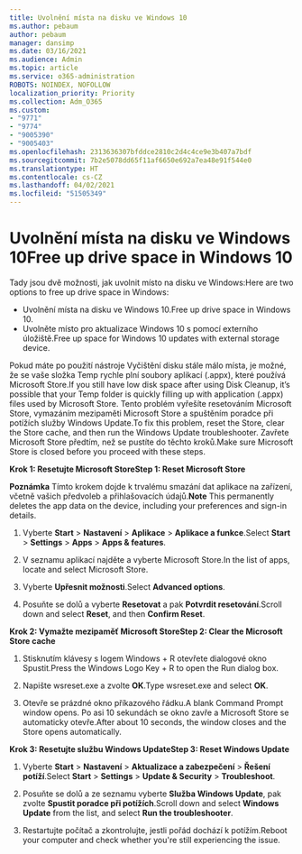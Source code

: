 ```yaml
---
title: Uvolnění místa na disku ve Windows 10
ms.author: pebaum
author: pebaum
manager: dansimp
ms.date: 03/16/2021
ms.audience: Admin
ms.topic: article
ms.service: o365-administration
ROBOTS: NOINDEX, NOFOLLOW
localization_priority: Priority
ms.collection: Adm_O365
ms.custom:
- "9771"
- "9774"
- "9005390"
- "9005403"
ms.openlocfilehash: 2313636307bfddce2810c2d4c4ce9e3b407a7bdf
ms.sourcegitcommit: 7b2e5078dd65f11af6650e692a7ea48e91f544e0
ms.translationtype: HT
ms.contentlocale: cs-CZ
ms.lasthandoff: 04/02/2021
ms.locfileid: "51505349"
---
```

# <a name="free-up-drive-space-in-windows-10"></a><span data-ttu-id="9d336-102">Uvolnění místa na disku ve Windows 10</span><span class="sxs-lookup"><span data-stu-id="9d336-102">Free up drive space in Windows 10</span></span>

<span data-ttu-id="9d336-103">Tady jsou dvě možnosti, jak uvolnit místo na disku ve Windows:</span><span class="sxs-lookup"><span data-stu-id="9d336-103">Here are two options to free up drive space in Windows:</span></span>

- <span data-ttu-id="9d336-104">Uvolnění místa na disku ve Windows 10.</span><span class="sxs-lookup"><span data-stu-id="9d336-104">Free up drive space in Windows 10.</span></span>
- <span data-ttu-id="9d336-105">Uvolněte místo pro aktualizace Windows 10 s pomocí externího úložiště.</span><span class="sxs-lookup"><span data-stu-id="9d336-105">Free up space for Windows 10 updates with external storage device.</span></span>

<span data-ttu-id="9d336-106">Pokud máte po použití nástroje Vyčištění disku stále málo místa, je možné, že se vaše složka Temp rychle plní soubory aplikací (.appx), které používá Microsoft Store.</span><span class="sxs-lookup"><span data-stu-id="9d336-106">If you still have low disk space after using Disk Cleanup, it’s possible that your Temp folder is quickly filling up with application (.appx) files used by Microsoft Store.</span></span> <span data-ttu-id="9d336-107">Tento problém vyřešíte resetováním Microsoft Store, vymazáním mezipaměti Microsoft Store a spuštěním poradce při potížích služby Windows Update.</span><span class="sxs-lookup"><span data-stu-id="9d336-107">To fix this problem, reset the Store, clear the Store cache, and then run the Windows Update troubleshooter.</span></span> <span data-ttu-id="9d336-108">Zavřete Microsoft Store předtím, než se pustíte do těchto kroků.</span><span class="sxs-lookup"><span data-stu-id="9d336-108">Make sure Microsoft Store is closed before you proceed with these steps.</span></span>

<span data-ttu-id="9d336-109">**Krok 1: Resetujte Microsoft Store**</span><span class="sxs-lookup"><span data-stu-id="9d336-109">**Step 1: Reset Microsoft Store**</span></span>

<span data-ttu-id="9d336-110">**Poznámka** Tímto krokem dojde k trvalému smazání dat aplikace na zařízení, včetně vašich předvoleb a přihlašovacích údajů.</span><span class="sxs-lookup"><span data-stu-id="9d336-110">**Note** This permanently deletes the app data on the device, including your preferences and sign-in details.</span></span>

1. <span data-ttu-id="9d336-111">Vyberte **Start** > **Nastavení** > **Aplikace** > **Aplikace a funkce**.</span><span class="sxs-lookup"><span data-stu-id="9d336-111">Select **Start** > **Settings** > **Apps** > **Apps & features**.</span></span>

1. <span data-ttu-id="9d336-112">V seznamu aplikací najděte a vyberte Microsoft Store.</span><span class="sxs-lookup"><span data-stu-id="9d336-112">In the list of apps, locate and select Microsoft Store.</span></span>

1. <span data-ttu-id="9d336-113">Vyberte **Upřesnit možnosti**.</span><span class="sxs-lookup"><span data-stu-id="9d336-113">Select **Advanced options**.</span></span>

1. <span data-ttu-id="9d336-114">Posuňte se dolů a vyberte **Resetovat** a pak **Potvrdit resetování**.</span><span class="sxs-lookup"><span data-stu-id="9d336-114">Scroll down and select **Reset**, and then **Confirm Reset**.</span></span>

<span data-ttu-id="9d336-115">**Krok 2: Vymažte mezipaměť Microsoft Store**</span><span class="sxs-lookup"><span data-stu-id="9d336-115">**Step 2: Clear the Microsoft Store cache**</span></span>

1. <span data-ttu-id="9d336-116">Stisknutím klávesy s logem Windows + R otevřete dialogové okno Spustit.</span><span class="sxs-lookup"><span data-stu-id="9d336-116">Press the Windows Logo Key + R to open the Run dialog box.</span></span>

1. <span data-ttu-id="9d336-117">Napište wsreset.exe a zvolte **OK**.</span><span class="sxs-lookup"><span data-stu-id="9d336-117">Type wsreset.exe and select **OK**.</span></span>

1. <span data-ttu-id="9d336-118">Otevře se prázdné okno příkazového řádku.</span><span class="sxs-lookup"><span data-stu-id="9d336-118">A blank Command Prompt window opens.</span></span> <span data-ttu-id="9d336-119">Po asi 10 sekundách se okno zavře a Microsoft Store se automaticky otevře.</span><span class="sxs-lookup"><span data-stu-id="9d336-119">After about 10 seconds, the window closes and the Store opens automatically.</span></span>

<span data-ttu-id="9d336-120">**Krok 3: Resetujte službu Windows Update**</span><span class="sxs-lookup"><span data-stu-id="9d336-120">**Step 3: Reset Windows Update**</span></span>

1. <span data-ttu-id="9d336-121">Vyberte **Start** > **Nastavení** > **Aktualizace a zabezpečení** > **Řešení potíží**.</span><span class="sxs-lookup"><span data-stu-id="9d336-121">Select **Start** > **Settings** > **Update & Security** > **Troubleshoot**.</span></span>

1. <span data-ttu-id="9d336-122">Posuňte se dolů a ze seznamu vyberte **Služba Windows Update**, pak zvolte **Spustit poradce při potížích**.</span><span class="sxs-lookup"><span data-stu-id="9d336-122">Scroll down and select **Windows Update** from the list, and select **Run the troubleshooter**.</span></span>

1. <span data-ttu-id="9d336-123">Restartujte počítač a zkontrolujte, jestli pořád dochází k potížím.</span><span class="sxs-lookup"><span data-stu-id="9d336-123">Reboot your computer and check whether you're still experiencing the issue.</span></span>

